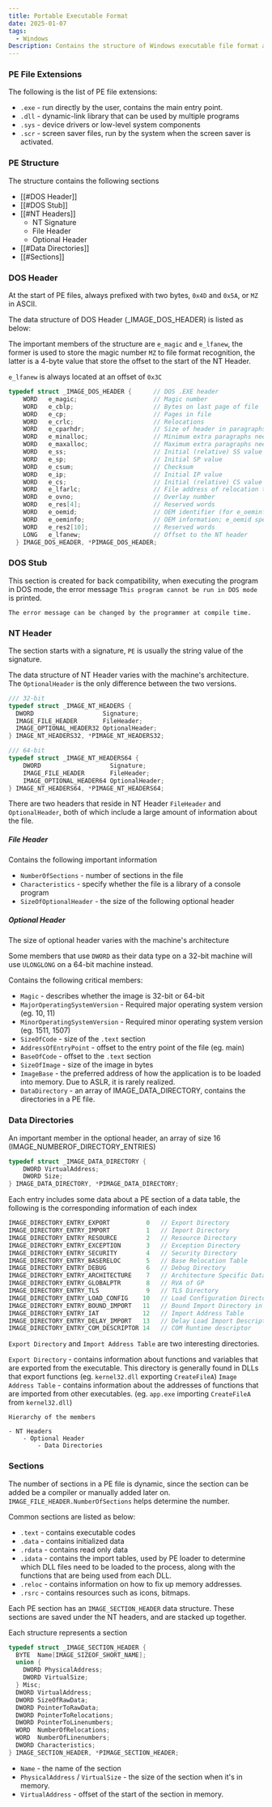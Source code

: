 ```yaml
---
title: Portable Executable Format
date: 2025-01-07
tags:
  - Windows
Description: Contains the structure of Windows executable file format and some introduction about the function of each part in the structure.
---
```

### PE File Extensions

The following is the list of PE file extensions:
- `.exe` - run directly by the user, contains the main entry point.
- `.dll` - dynamic-link library that can be used by multiple programs
- `.sys` - device drivers or low-level system components
- `.scr` - screen saver files, run by the system when the screen saver is activated.

### PE Structure

The structure contains the following sections
- [[#DOS Header]]
- [[#DOS Stub]]
- [[#NT Headers]]
	- NT Signature
	- File Header
	- Optional Header
- [[#Data Directories]]
- [[#Sections]]

### DOS Header

At the start of PE files, always prefixed with two bytes, `0x4D` and `0x5A`, or `MZ` in ASCII.

The data structure of DOS Header (_IMAGE_DOS_HEADER) is listed as below:

The important members of the structure are `e_magic` and `e_lfanew`, the former is used to store the magic number `MZ` to file format recognition, the latter is a 4-byte value that store the offset to the start of the NT Header.

`e_lfanew` is always located at an offset of `0x3C`

```c
typedef struct _IMAGE_DOS_HEADER {      // DOS .EXE header
    WORD   e_magic;                     // Magic number
    WORD   e_cblp;                      // Bytes on last page of file
    WORD   e_cp;                        // Pages in file
    WORD   e_crlc;                      // Relocations
    WORD   e_cparhdr;                   // Size of header in paragraphs
    WORD   e_minalloc;                  // Minimum extra paragraphs needed
    WORD   e_maxalloc;                  // Maximum extra paragraphs needed
    WORD   e_ss;                        // Initial (relative) SS value
    WORD   e_sp;                        // Initial SP value
    WORD   e_csum;                      // Checksum
    WORD   e_ip;                        // Initial IP value
    WORD   e_cs;                        // Initial (relative) CS value
    WORD   e_lfarlc;                    // File address of relocation table
    WORD   e_ovno;                      // Overlay number
    WORD   e_res[4];                    // Reserved words
    WORD   e_oemid;                     // OEM identifier (for e_oeminfo)
    WORD   e_oeminfo;                   // OEM information; e_oemid specific
    WORD   e_res2[10];                  // Reserved words
    LONG   e_lfanew;                    // Offset to the NT header
  } IMAGE_DOS_HEADER, *PIMAGE_DOS_HEADER;
```


### DOS Stub

This section is created for back compatibility, when executing the program in DOS mode, the error message `This program cannot be run in DOS mode` is printed. 

```ad-tip
The error message can be changed by the programmer at compile time.
```


### NT Header

The section starts with a signature, `PE` is usually the string value of the signature.

The data structure of NT Header varies with the machine's architecture. The `OptionalHeader` is the only difference between the two versions.

```c
/// 32-bit
typedef struct _IMAGE_NT_HEADERS {
  DWORD                   Signature;
  IMAGE_FILE_HEADER       FileHeader;
  IMAGE_OPTIONAL_HEADER32 OptionalHeader;
} IMAGE_NT_HEADERS32, *PIMAGE_NT_HEADERS32;
```
```c
/// 64-bit
typedef struct _IMAGE_NT_HEADERS64 {
    DWORD                   Signature;
    IMAGE_FILE_HEADER       FileHeader;
    IMAGE_OPTIONAL_HEADER64 OptionalHeader;
} IMAGE_NT_HEADERS64, *PIMAGE_NT_HEADERS64;
```

There are two headers that reside in NT Header
`FileHeader` and `OptionalHeader`, both of which include a large amount of information about the file.

##### File Header 

Contains the following important information
- `NumberOfSections` - number of sections in the file
- `Characteristics` - specify whether the file is a library of a console program
- `SizeOfOptionalHeader` - the size of the following optional header
##### Optional Header

The size of optional header varies with the machine's architecture

Some members that use `DWORD` as their data type on a 32-bit machine will use `ULONGLONG` on a 64-bit machine instead.

Contains the following critical members:
- `Magic` - describes whether the image is 32-bit or 64-bit 
- `MajorOperatingSystemVersion` - Required major operating system version (eg. 10, 11)
- `MinorOperatingSystemVersion` - Required minor operating system version (eg. 1511, 1507)
- `SizeOfCode` - size of the `.text` section
- `AddressOfEntryPoint` - offset to the entry point of the file (eg. main)
- `BaseOfCode` - offset to the `.text` section
- `SizeOfImage` -  size of the image in bytes
- `ImageBase` - the preferred address of how the application is to be loaded into memory. Due to ASLR, it is rarely realized.
- `DataDirectory` - an array of IMAGE_DATA_DIRECTORY, contains the directories in a PE file.

### Data Directories

An important member in the optional header, an array of size 16 (IMAGE_NUMBEROF_DIRECTORY_ENTRIES)

```c
typedef struct _IMAGE_DATA_DIRECTORY {
	DWORD VirtualAddress;
	DWORD Size;
} IMAGE_DATA_DIRECTORY, *PIMAGE_DATA_DIRECTORY;
```

Each entry includes some data about a PE section of a data table, the following is the corresponding information of each index

```c
IMAGE_DIRECTORY_ENTRY_EXPORT          0   // Export Directory
IMAGE_DIRECTORY_ENTRY_IMPORT          1   // Import Directory
IMAGE_DIRECTORY_ENTRY_RESOURCE        2   // Resource Directory
IMAGE_DIRECTORY_ENTRY_EXCEPTION       3   // Exception Directory
IMAGE_DIRECTORY_ENTRY_SECURITY        4   // Security Directory
IMAGE_DIRECTORY_ENTRY_BASERELOC       5   // Base Relocation Table
IMAGE_DIRECTORY_ENTRY_DEBUG           6   // Debug Directory
IMAGE_DIRECTORY_ENTRY_ARCHITECTURE    7   // Architecture Specific Data
IMAGE_DIRECTORY_ENTRY_GLOBALPTR       8   // RVA of GP
IMAGE_DIRECTORY_ENTRY_TLS             9   // TLS Directory
IMAGE_DIRECTORY_ENTRY_LOAD_CONFIG    10   // Load Configuration Directory
IMAGE_DIRECTORY_ENTRY_BOUND_IMPORT   11   // Bound Import Directory in headers
IMAGE_DIRECTORY_ENTRY_IAT            12   // Import Address Table
IMAGE_DIRECTORY_ENTRY_DELAY_IMPORT   13   // Delay Load Import Descriptors
IMAGE_DIRECTORY_ENTRY_COM_DESCRIPTOR 14   // COM Runtime descriptor
```

`Export Directory` and `Import Address Table` are two interesting directories.

`Export Directory` - contains information about functions and variables that are exported from the executable. This directory is generally found in DLLs that export functions (eg. `kernel32.dll` exporting `CreateFileA`)
`Image Address Table` - contains information about the addresses of functions that are imported from other executables. (eg. `app.exe` importing `CreateFileA` from `kernel32.dll`)

```ad-note
Hierarchy of the members

- NT Headers
	- Optional Header
		- Data Directories
```
### Sections

The number of sections in a PE file is dynamic, since the section can be added be a compiler or manually added later on. `IMAGE_FILE_HEADER.NumberOfSections` helps determine the number.

Common sections are listed as below:
- `.text` - contains executable codes
- `.data` - contains initialized data
- `.rdata` - contains read only data
- `.idata` - contains the import tables, used by PE loader to determine which DLL files need to be loaded to the process, along with the functions that are being used from each DLL.
- `.reloc` - contains information on how to fix up memory addresses.
- `.rsrc` - contains resources such as icons, bitmaps.

Each PE section has an `IMAGE_SECTION_HEADER` data structure. These sections are saved under the NT headers, and are stacked up together.

Each structure represents a section

```c
typedef struct _IMAGE_SECTION_HEADER {
  BYTE  Name[IMAGE_SIZEOF_SHORT_NAME];
  union {
    DWORD PhysicalAddress;
    DWORD VirtualSize;
  } Misc;
  DWORD VirtualAddress;
  DWORD SizeOfRawData;
  DWORD PointerToRawData;
  DWORD PointerToRelocations;
  DWORD PointerToLinenumbers;
  WORD  NumberOfRelocations;
  WORD  NumberOfLinenumbers;
  DWORD Characteristics;
} IMAGE_SECTION_HEADER, *PIMAGE_SECTION_HEADER;
```

- `Name` - the name of the section
- `PhysicalAddress` / `VirtualSize` - the size of the section when it's in memory.
- `VirtualAddress` - offset of the start of the section in memory.